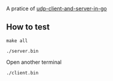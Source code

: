 A pratice of [udp-client-and-server-in-go](https://ops.tips/blog/udp-client-and-server-in-go/)

## How to test

```
make all

./server.bin
```

Open another terminal

```
./client.bin
```
